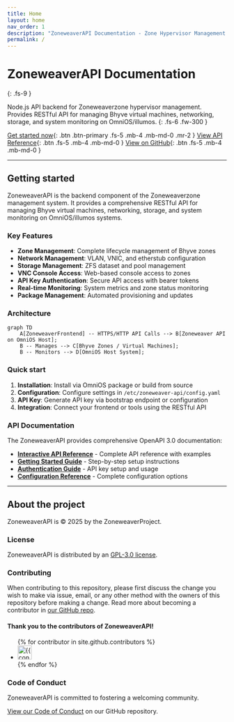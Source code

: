 ```yaml
---
title: Home
layout: home
nav_order: 1
description: "ZoneweaverAPI Documentation - Zone Hypervisor Management Backend"
permalink: /
---
```


# ZoneweaverAPI Documentation
{: .fs-9 }

Node.js API backend for Zoneweaverzone hypervisor management. Provides RESTful API for managing Bhyve virtual machines, networking, storage, and system monitoring on OmniOS/illumos.
{: .fs-6 .fw-300 }

[Get started now](#getting-started){: .btn .btn-primary .fs-5 .mb-4 .mb-md-0 .mr-2 }
[View API Reference](docs/api/){: .btn .fs-5 .mb-4 .mb-md-0 }
[View on GitHub](https://github.com/Makr91/zoneweaver-api){: .btn .fs-5 .mb-4 .mb-md-0 }

---

## Getting started

ZoneweaverAPI is the backend component of the Zoneweaverzone management system. It provides a comprehensive RESTful API for managing Bhyve virtual machines, networking, storage, and system monitoring on OmniOS/illumos systems.

### Key Features

- **Zone Management**: Complete lifecycle management of Bhyve zones
- **Network Management**: VLAN, VNIC, and etherstub configuration
- **Storage Management**: ZFS dataset and pool management  
- **VNC Console Access**: Web-based console access to zones
- **API Key Authentication**: Secure API access with bearer tokens
- **Real-time Monitoring**: System metrics and zone status monitoring
- **Package Management**: Automated provisioning and updates

### Architecture

```mermaid
graph TD
    A[ZoneweaverFrontend] -- HTTPS/HTTP API Calls --> B[Zoneweaver API on OmniOS Host];
    B -- Manages --> C[Bhyve Zones / Virtual Machines];
    B -- Monitors --> D[OmniOS Host System];
```

### Quick start

1. **Installation**: Install via OmniOS package or build from source
2. **Configuration**: Configure settings in `/etc/zoneweaver-api/config.yaml`
3. **API Key**: Generate API key via bootstrap endpoint or configuration
4. **Integration**: Connect your frontend or tools using the RESTful API

### API Documentation

The ZoneweaverAPI provides comprehensive OpenAPI 3.0 documentation:

- **[Interactive API Reference](docs/api/)** - Complete API reference with examples
- **[Getting Started Guide](docs/guides/getting-started/)** - Step-by-step setup instructions  
- **[Authentication Guide](docs/guides/authentication/)** - API key setup and usage
- **[Configuration Reference](docs/reference/configuration/)** - Complete configuration options

---

## About the project

ZoneweaverAPI is &copy; 2025 by the ZoneweaverProject.

### License

ZoneweaverAPI is distributed by an [GPL-3.0 license](https://github.com/Makr91/zoneweaver-api/blob/main/LICENSE.md).

### Contributing

When contributing to this repository, please first discuss the change you wish to make via issue, email, or any other method with the owners of this repository before making a change. Read more about becoming a contributor in [our GitHub repo](https://github.com/Makr91/zoneweaver-api#contributing).

#### Thank you to the contributors of ZoneweaverAPI!

<ul class="list-style-none">
{% for contributor in site.github.contributors %}
  <li class="d-inline-block mr-1">
     <a href="{{ contributor.html_url }}"><img src="{{ contributor.avatar_url }}" width="32" height="32" alt="{{ contributor.login }}"></a>
  </li>
{% endfor %}
</ul>

### Code of Conduct

ZoneweaverAPI is committed to fostering a welcoming community.

[View our Code of Conduct](https://github.com/Makr91/zoneweaver-api/tree/main/CODE_OF_CONDUCT.md) on our GitHub repository.
